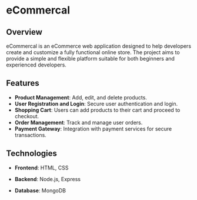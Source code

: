 # eCommercal

## Overview

eCommercal is an eCommerce web application designed to help developers create and customize a fully functional online store. The project aims to provide a simple and flexible platform suitable for both beginners and experienced developers.

## Features

- **Product Management**: Add, edit, and delete products.
- **User Registration and Login**: Secure user authentication and login.
- **Shopping Cart**: Users can add products to their cart and proceed to checkout.
- **Order Management**: Track and manage user orders.
- **Payment Gateway**: Integration with payment services for secure transactions.

## Technologies
- **Frontend**: HTML, CSS

- **Backend**: Node.js, Express

- **Database**: MongoDB


